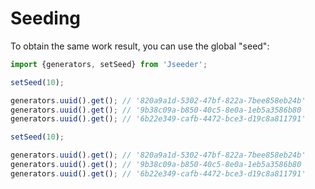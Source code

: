 # Seeding

To obtain the same work result, you can use the global "seed":

```javascript
import {generators, setSeed} from 'Jseeder';

setSeed(10);

generators.uuid().get(); // '820a9a1d-5302-47bf-822a-7bee858eb24b'
generators.uuid().get(); // '9b38c09a-b850-40c5-8e0a-1eb5a3586b80
generators.uuid().get(); // '6b22e349-cafb-4472-bce3-d19c8a811791'

setSeed(10);

generators.uuid().get(); // '820a9a1d-5302-47bf-822a-7bee858eb24b'
generators.uuid().get(); // '9b38c09a-b850-40c5-8e0a-1eb5a3586b80
generators.uuid().get(); // '6b22e349-cafb-4472-bce3-d19c8a811791'
```
